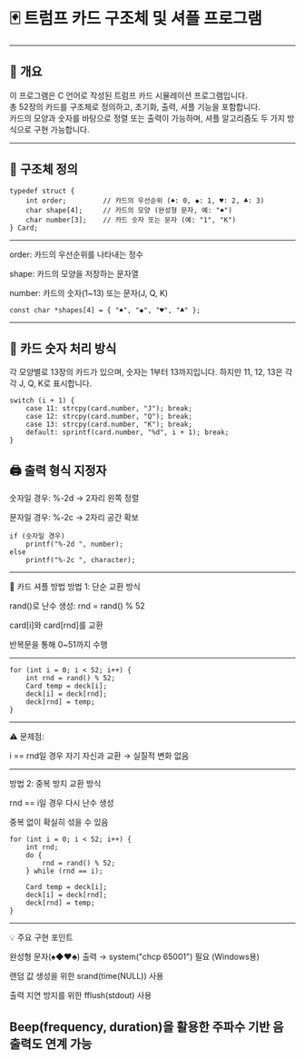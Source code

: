 # 🃏 트럼프 카드 구조체 및 셔플 프로그램

---

## 📌 개요

이 프로그램은 C 언어로 작성된 트럼프 카드 시뮬레이션 프로그램입니다.  
총 52장의 카드를 구조체로 정의하고, 초기화, 출력, 셔플 기능을 포함합니다.  
카드의 모양과 숫자를 바탕으로 정렬 또는 출력이 가능하며, 셔플 알고리즘도 두 가지 방식으로 구현 가능합니다.

---

## 🧱 구조체 정의

```
typedef struct {
    int order;         // 카드의 우선순위 (♠: 0, ◆: 1, ♥: 2, ♣: 3)
    char shape[4];     // 카드의 모양 (완성형 문자, 예: "♠")
    char number[3];    // 카드 숫자 또는 문자 (예: "1", "K")
} Card;
```

---
order: 카드의 우선순위를 나타내는 정수

shape: 카드의 모양을 저장하는 문자열

number: 카드의 숫자(1~13) 또는 문자(J, Q, K)


```
const char *shapes[4] = { "♠", "◆", "♥", "♣" };
```

---
## 🔢 카드 숫자 처리 방식

각 모양별로 13장의 카드가 있으며, 숫자는 1부터 13까지입니다.
하지만 11, 12, 13은 각각 J, Q, K로 표시합니다.

```
switch (i + 1) {
    case 11: strcpy(card.number, "J"); break;
    case 12: strcpy(card.number, "Q"); break;
    case 13: strcpy(card.number, "K"); break;
    default: sprintf(card.number, "%d", i + 1); break;
}
```

## 🖨 출력 형식 지정자

숫자일 경우: %-2d → 2자리 왼쪽 정렬

문자일 경우: %-2c → 2자리 공간 확보


```
if (숫자일 경우)
    printf("%-2d ", number);
else
    printf("%-2c ", character);
```

---
🔁 카드 셔플 방법
방법 1: 단순 교환 방식

rand()로 난수 생성: rnd = rand() % 52

card[i]와 card[rnd]를 교환

반복문을 통해 0~51까지 수행

---

```
for (int i = 0; i < 52; i++) {
    int rnd = rand() % 52;
    Card temp = deck[i];
    deck[i] = deck[rnd];
    deck[rnd] = temp;
}
```


---

⚠️ 문제점:

i == rnd일 경우 자기 자신과 교환 → 실질적 변화 없음

---
방법 2: 중복 방지 교환 방식

rnd == i일 경우 다시 난수 생성

중복 없이 확실히 섞을 수 있음


```
for (int i = 0; i < 52; i++) {
    int rnd;
    do {
        rnd = rand() % 52;
    } while (rnd == i);

    Card temp = deck[i];
    deck[i] = deck[rnd];
    deck[rnd] = temp;
}
```

---
💡 주요 구현 포인트

완성형 문자(♠◆♥♣) 출력 → system("chcp 65001") 필요 (Windows용)

랜덤 값 생성을 위한 srand(time(NULL)) 사용

출력 지연 방지를 위한 fflush(stdout) 사용

Beep(frequency, duration)을 활용한 주파수 기반 음 출력도 연계 가능
---
